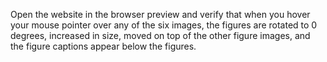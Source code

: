 Open the website in the browser preview and verify that when you hover your mouse pointer over any of the six images, the figures are rotated to 0 degrees, increased in size, moved on top of the other figure images, and the figure captions appear below the figures.
